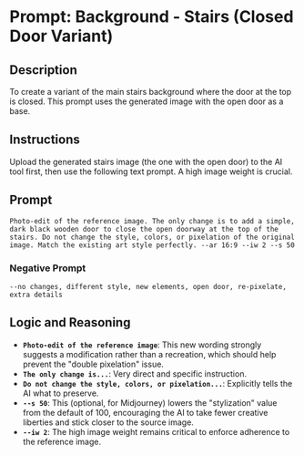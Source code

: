 # Prompt: Background - Stairs (Closed Door Variant)

## Description
To create a variant of the main stairs background where the door at the top is closed. This prompt uses the generated image with the open door as a base.

## Instructions

Upload the generated stairs image (the one with the open door) to the AI tool first, then use the following text prompt. A high image weight is crucial.

## Prompt

```
Photo-edit of the reference image. The only change is to add a simple, dark black wooden door to close the open doorway at the top of the stairs. Do not change the style, colors, or pixelation of the original image. Match the existing art style perfectly. --ar 16:9 --iw 2 --s 50
```

### Negative Prompt

```
--no changes, different style, new elements, open door, re-pixelate, extra details
```

## Logic and Reasoning

- **`Photo-edit of the reference image`**: This new wording strongly suggests a modification rather than a recreation, which should help prevent the "double pixelation" issue.
- **`The only change is...`**: Very direct and specific instruction.
- **`Do not change the style, colors, or pixelation...`**: Explicitly tells the AI what to preserve.
- **`--s 50`**: This (optional, for Midjourney) lowers the "stylization" value from the default of 100, encouraging the AI to take fewer creative liberties and stick closer to the source image.
- **`--iw 2`**: The high image weight remains critical to enforce adherence to the reference image.
